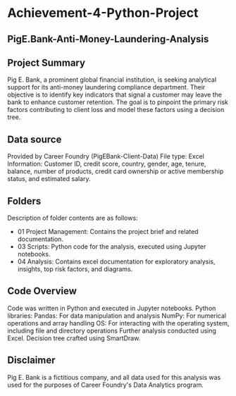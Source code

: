 # Achievement-4-Python-Project
## PigE.Bank-Anti-Money-Laundering-Analysis
## Project Summary
Pig E. Bank, a prominent global financial institution, is seeking analytical support for its anti-money laundering compliance department. Their objective is to identify key indicators that signal a customer may leave the bank to enhance customer retention. The goal is to pinpoint the primary risk factors contributing to client loss and model these factors using a decision tree.

## Data source
Provided by Career Foundry (PigEBank-Client-Data)
File type: Excel
Information: Customer ID, credit score, country, gender, age, tenure, balance, number of products, credit card ownership or active membership status, and estimated salary.

## Folders
Description of folder contents are as follows:
* 01 Project Management: Contains the project brief and related documentation.
* 03 Scripts: Python code for the analysis, executed using Jupyter notebooks.
* 04 Analysis: Contains excel documentation for exploratory analysis, insights, top risk factors, and diagrams.

## Code Overview
Code was written in Python and executed in Jupyter notebooks.
Python libraries:
Pandas: For data manipulation and analysis
NumPy: For numerical operations and array handling
OS: For interacting with the operating system, including file and directory operations
Further analysis conducted using Excel.
Decision tree crafted using SmartDraw.

## Disclaimer
Pig E. Bank is a fictitious company, and all data used for this analysis was used for the purposes of Career Foundry's Data Analytics program.
